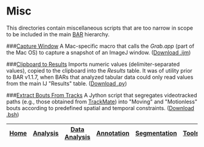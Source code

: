 # Misc

This directories contain miscellaneous scripts that are too narrow in scope to be included in the main [BAR][Home] hierarchy.

###[Capture Window](./CaptureWindow.ijm)
A Mac-specific macro that calls the _Grab.app_ (part of the Mac OS) to capture
a snapshot of an ImageJ window.
([Download .ijm](./CaptureWindow.ijm?raw=true))

###[Clipboard to Results](./Clipboard_to_Results.py)
   Imports numeric values (delimiter-separated values), copied to the clipboard into the
   _Results_ table. It was of utility prior to BAR v1.1.7, when BARs that analyzed tabular
   data could only read values from the main IJ "Results" table.
   ([Download .py](./Clipboard_to_Results.py?raw=true))

###[Extract Bouts From Tracks](./Extract_Bouts_From_Tracks.py)
A Jython script that segregates videotracked paths (e.g., those obtained from
[TrackMate](http://imagej.net/TrackMate)) into "Moving" and "Motionless" bouts
according to predefined spatial and temporal constraints.
([Download .bsh](./Extract_Bouts_From_Tracks.py?raw=true))



| [Home] | [Analysis] | [Data Analysis] | [Annotation] | [Segmentation] | [Tools] | [Plugins] | [lib] | [Snippets] | [IJ] |
|:------:|:----------:|:---------------:|:------------:|:--------------:|:-------:|:---------:|:-----:|:----------:|:----:|

[Home]: https://github.com/tferr/Scripts#ij-bar
[Analysis]: https://github.com/tferr/Scripts/tree/master/Analysis#analysis
[Data Analysis]: https://github.com/tferr/Scripts/tree/master/Data_Analysis#data-analysis
[Annotation]: https://github.com/tferr/Scripts/tree/master/Annotation#annotation
[Segmentation]: https://github.com/tferr/Scripts/tree/master/Segmentation#segmentation
[Tools]: https://github.com/tferr/Scripts/tree/master/Tools#tools-and-toolsets
[Plugins]: https://github.com/tferr/Scripts/tree/master/BAR#bar-plugins
[lib]: https://github.com/tferr/Scripts/tree/master/lib#lib
[Snippets]: https://github.com/tferr/Scripts/tree/master/Snippets#snippets
[IJ]: http://imagej.net/BAR
